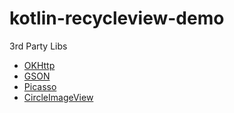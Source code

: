 # kotlin-recycleview-demo

3rd Party Libs

* [OKHttp](https://square.github.io/okhttp/)
* [GSON](https://github.com/google/gson)
* [Picasso](https://square.github.io/picasso/)
* [CircleImageView](https://github.com/hdodenhof/CircleImageView)

